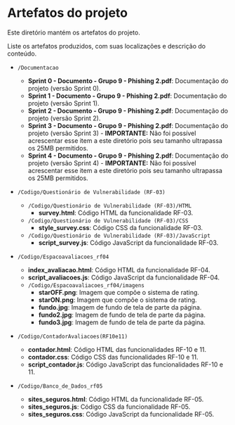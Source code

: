 # Artefatos do projeto

Este diretório mantém os artefatos do projeto. 


Liste os artefatos produzidos, com suas localizações e descrição do conteúdo.


* `/Documentacao`
	* **Sprint 0 - Documento - Grupo 9 - Phishing 2.pdf**: Documentação do projeto (versão Sprint 0).
	* **Sprint 1 - Documento - Grupo 9 - Phishing 2.pdf**: Documentação do projeto (versão Sprint 1).
	* **Sprint 2 - Documento - Grupo 9 - Phishing 2.pdf**: Documentação do projeto (versão Sprint 2).
	* **Sprint 3 - Documento - Grupo 9 - Phishing 2.pdf**: Documentação do projeto (versão Sprint 3) - **IMPORTANTE:** Não foi possível acrescentar esse item a este diretório pois seu tamanho ultrapassa os 25MB permitidos.
	* **Sprint 4 - Documento - Grupo 9 - Phishing 2.pdf**: Documentação do projeto (versão Sprint 4) - **IMPORTANTE:** Não foi possível acrescentar esse item a este diretório pois seu tamanho ultrapassa os 25MB permitidos.

* `/Codigo/Questionário de Vulnerabilidade (RF-03)`
	* `/Codigo/Questionário de Vulnerabilidade (RF-03)/HTML`
		* **survey.html**: Código HTML da funcionalidade RF-03.
	* `/Codigo/Questionário de Vulnerabilidade (RF-03)/CSS`
		* **style_survey.css**: Código CSS da funcionalidade RF-03.
	* `/Codigo/Questionário de Vulnerabilidade (RF-03)/JavaScript`	
		* **script_survey.js**: Código JavaScript da funcionalidade RF-03.

* `/Codigo/Espacoavaliacoes_rf04`
	* **index_avaliacao.html**: Código HTML da funcionalidade RF-04.
	* **script_avaliacoes.js**: Código JavaScript da funcionalidade RF-04.
	* `/Codigo/Espacoavaliacoes_rf04/imagens`
		* **starOFF.png**: Imagem que compõe o sistema de rating.
		* **starON.png**: Imagem que compõe o sistema de rating.
		* **fundo.jpg**: Imagem de fundo de tela de parte da página.
		* **fundo2.jpg**: Imagem de fundo de tela de parte da página.
		* **fundo3.jpg**: Imagem de fundo de tela de parte da página.

* `/Codigo/ContadorAvaliacoes(RF10e11)`
	* **contador.html**: Código HTML das funcionalidades RF-10 e 11.
	* **contador.css**: Código CSS das funcionalidades RF-10 e 11.
	* **script_contador.js**: Código JavaScript das funcionalidades RF-10 e 11.

* `/Codigo/Banco_de_Dados_rf05`
	* **sites_seguros.html**: Código HTML da funcionalidade RF-05.
	* **sites_seguros.js**: Código CSS da funcionalidade RF-05.
	* **sites_seguros.css**: Código JavaScript da funcionalidade RF-05.

